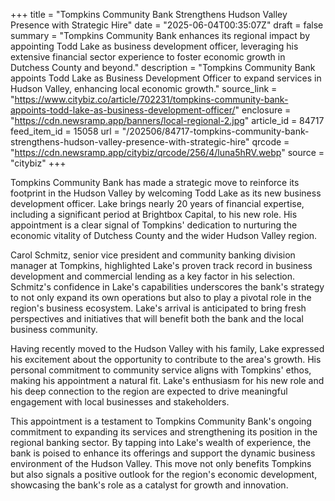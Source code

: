 +++
title = "Tompkins Community Bank Strengthens Hudson Valley Presence with Strategic Hire"
date = "2025-06-04T00:35:07Z"
draft = false
summary = "Tompkins Community Bank enhances its regional impact by appointing Todd Lake as business development officer, leveraging his extensive financial sector experience to foster economic growth in Dutchess County and beyond."
description = "Tompkins Community Bank appoints Todd Lake as Business Development Officer to expand services in Hudson Valley, enhancing local economic growth."
source_link = "https://www.citybiz.co/article/702231/tompkins-community-bank-appoints-todd-lake-as-business-development-officer/"
enclosure = "https://cdn.newsramp.app/banners/local-regional-2.jpg"
article_id = 84717
feed_item_id = 15058
url = "/202506/84717-tompkins-community-bank-strengthens-hudson-valley-presence-with-strategic-hire"
qrcode = "https://cdn.newsramp.app/citybiz/qrcode/256/4/luna5hRV.webp"
source = "citybiz"
+++

<p>Tompkins Community Bank has made a strategic move to reinforce its footprint in the Hudson Valley by welcoming Todd Lake as its new business development officer. Lake brings nearly 20 years of financial expertise, including a significant period at Brightbox Capital, to his new role. His appointment is a clear signal of Tompkins' dedication to nurturing the economic vitality of Dutchess County and the wider Hudson Valley region.</p><p>Carol Schmitz, senior vice president and community banking division manager at Tompkins, highlighted Lake's proven track record in business development and commercial lending as a key factor in his selection. Schmitz's confidence in Lake's capabilities underscores the bank's strategy to not only expand its own operations but also to play a pivotal role in the region's business ecosystem. Lake's arrival is anticipated to bring fresh perspectives and initiatives that will benefit both the bank and the local business community.</p><p>Having recently moved to the Hudson Valley with his family, Lake expressed his excitement about the opportunity to contribute to the area's growth. His personal commitment to community service aligns with Tompkins' ethos, making his appointment a natural fit. Lake's enthusiasm for his new role and his deep connection to the region are expected to drive meaningful engagement with local businesses and stakeholders.</p><p>This appointment is a testament to Tompkins Community Bank's ongoing commitment to expanding its services and strengthening its position in the regional banking sector. By tapping into Lake's wealth of experience, the bank is poised to enhance its offerings and support the dynamic business environment of the Hudson Valley. This move not only benefits Tompkins but also signals a positive outlook for the region's economic development, showcasing the bank's role as a catalyst for growth and innovation.</p>